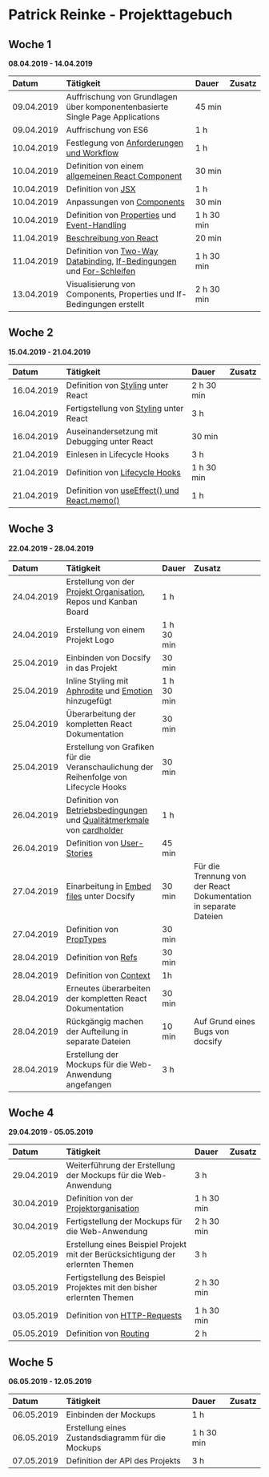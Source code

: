 # Patrick Reinke - Projekttagebuch

## Woche 1 

__08.04.2019 - 14.04.2019__

| Datum      | Tätigkeit                                                                                                                                                          | Dauer      | Zusatz |
|:-----------|:-------------------------------------------------------------------------------------------------------------------------------------------------------------------|:-----------|:-------|
| 09.04.2019 | Auffrischung von Grundlagen über komponentenbasierte Single Page Applications                                                                                      | 45 min     |        |
| 09.04.2019 | Auffrischung von ES6                                                                                                                                               | 1 h        |        |
| 10.04.2019 | Festlegung von [Anforderungen und Workflow](react/index#anforderungen)                                                                                             | 1 h        |        |
| 10.04.2019 | Definition von einem [allgemeinen React Component](react/index#components)                                                                                         | 30 min     |        |
| 10.04.2019 | Definition von [JSX](react/index#jsx)                                                                                                                              | 1 h        |        |
| 10.04.2019 | Anpassungen von [Components](react/index#components)                                                                                                               | 30 min     |        |
| 10.04.2019 | Definition von [Properties](react/index#properties) und [Event-Handling](react/index#event-handling)                                                               | 1 h 30 min |        |
| 11.04.2019 | [Beschreibung von React](react/index#was-ist-react)                                                                                                                | 20 min     |        |
| 11.04.2019 | Definition von [Two-Way Databinding](react/index#two-way-databinding), [If-Bedingungen](react/index#if-bedingungen) und [For-Schleifen](react/index#for-schleifen) | 1 h 30 min |        |
| 13.04.2019 | Visualisierung von Components, Properties und If-Bedingungen erstellt                                                                                              | 2 h 30 min |        |

## Woche 2

__15.04.2019 - 21.04.2019__

| Datum      | Tätigkeit                                                                          | Dauer      | Zusatz |
|:-----------|:-----------------------------------------------------------------------------------|:-----------|:-------|
| 16.04.2019 | Definition von [Styling](react/index#styling) unter React                          | 2 h 30 min |        |
| 16.04.2019 | Fertigstellung von [Styling](react/index#styling) unter React                      | 3 h        |        |
| 16.04.2019 | Auseinandersetzung mit Debugging unter React                                       | 30 min     |        |
| 21.04.2019 | Einlesen in Lifecycle Hooks                                                        | 3 h        |        |
| 21.04.2019 | Definition von [Lifecycle Hooks](react/index#lifecycle-hooks)                      | 1 h 30 min |        |
| 21.04.2019 | Definition von [useEffect() und React.memo()](react/index#useeffect-und-reactmemo) | 1 h        |        |

## Woche 3

__22.04.2019 - 28.04.2019__

| Datum      | Tätigkeit                                                                                                                                                                                                                                | Dauer      | Zusatz                                                           |
|:-----------|:-----------------------------------------------------------------------------------------------------------------------------------------------------------------------------------------------------------------------------------------|:-----------|:-----------------------------------------------------------------|
| 24.04.2019 | Erstellung von der [Projekt Organisation](https://github.com/cardholder), Repos und Kanban Board                                                                                                                                         | 1 h        |                                                                  |
| 24.04.2019 | Erstellung von einem Projekt Logo                                                                                                                                                                                                        | 1 h 30 min |                                                                  |
| 25.04.2019 | Einbinden von Docsify in das Projekt                                                                                                                                                                                                     | 30 min     |                                                                  |
| 25.04.2019 | Inline Styling mit [Aphrodite](react/index#aphrodite) und [Emotion](react/index#) hinzugefügt                                                                                                                                            | 1 h 30 min |                                                                  |
| 25.04.2019 | Überarbeitung der kompletten React Dokumentation                                                                                                                                                                                         | 30 min     |                                                                  |
| 25.04.2019 | Erstellung von Grafiken für die Veranschaulichung der Reihenfolge von Lifecycle Hooks                                                                                                                                                    | 30 min     |                                                                  |
| 26.04.2019 | Definition von [Betriebsbedingungen](https://cardholder.github.io/docs/#/?id=betriebsbedingungen) und [Qualitätmerkmale](https://cardholder.github.io/docs/#/?id=qualit%C3%A4tsmerkmale) von [cardholder](https://github.com/cardholder) | 1 h        |                                                                  |
| 26.04.2019 | Definition von [User-Stories](https://cardholder.github.io/docs/#/?id=user-stories)                                                                                                                                                      | 45 min     |                                                                  |
| 27.04.2019 | Einarbeitung in [Embed files](https://docsify.js.org/#/embed-files?id=embed-files) unter Docsify                                                                                                                                         | 30 min     | Für die Trennung von der React Dokumentation in separate Dateien |
| 27.04.2019 | Definition von [PropTypes](react/index#proptypes)                                                                                                                                                                                        | 30 min     |                                                                  |
| 28.04.2019 | Definition von [Refs](react/index#refs)                                                                                                                                                                                                  | 30 min     |                                                                  |
| 28.04.2019 | Definition von [Context](react/index#context)                                                                                                                                                                                            | 1h         |                                                                  |
| 28.04.2019 | Erneutes überarbeiten der kompletten React Dokumentation                                                                                                                                                                                 | 30 min     |                                                                  |
| 28.04.2019 | Rückgängig machen der Aufteilung in separate Dateien                                                                                                                                                                                     | 10 min     | Auf Grund eines Bugs von docsify                                 |
| 28.04.2019 | Erstellung der Mockups für die Web-Anwendung angefangen                                                                                                                                                                                  | 3 h        |                                                                  |

## Woche 4

__29.04.2019 - 05.05.2019__

| Datum      | Tätigkeit                                                                                             | Dauer      | Zusatz |
|:-----------|:------------------------------------------------------------------------------------------------------|:-----------|:-------|
| 29.04.2019 | Weiterführung der Erstellung der Mockups für die Web-Anwendung                                        | 3 h        |        |
| 30.04.2019 | Definition von der [Projektorganisation](https://cardholder.github.io/docs/#/?id=projektorganisation) | 1 h 30 min |        |
| 30.04.2019 | Fertigstellung der Mockups für die Web-Anwendung                                                      | 2 h 30 min |        |
| 02.05.2019 | Erstellung eines Beispiel Projekt mit der Berücksichtigung der erlernten Themen                       | 3 h        |        |
| 03.05.2019 | Fertigstellung des Beispiel Projektes mit den bisher erlernten Themen                                 | 2 h 30 min |        |
| 03.05.2019 | Definition von [HTTP-Requests](react/index#http-requests)                                             | 1 h 30 min |        |
| 05.05.2019 | Definition von [Routing](react/index#routing)                                                         | 2 h        |        |

## Woche 5

__06.05.2019 - 12.05.2019__

| Datum      | Tätigkeit                                         | Dauer      | Zusatz |
|:-----------|:--------------------------------------------------|:-----------|:-------|
| 06.05.2019 | Einbinden der Mockups                             | 1 h        |        |
| 06.05.2019 | Erstellung eines Zustandsdiagramm für die Mockups | 1 h 30 min |        |
| 07.05.2019 | Definition der API des Projekts                   | 3 h        |        |
